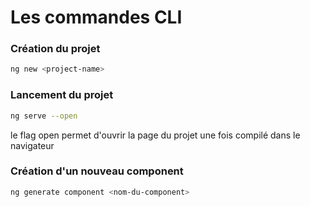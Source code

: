 # Les commandes CLI

### Création du projet
```bash
ng new <project-name>
```
### Lancement du projet
```bash
ng serve --open
```
le flag open permet d'ouvrir la page du projet une fois compilé dans le navigateur

### Création d'un nouveau component
```bash
ng generate component <nom-du-component>
```




<!--stackedit_data:
eyJoaXN0b3J5IjpbNTczNjEzMTg5XX0=
-->